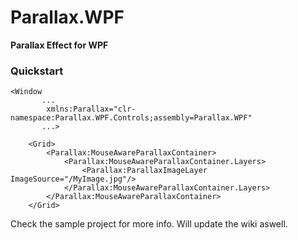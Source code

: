 # Parallax.WPF
**Parallax Effect for WPF**

### Quickstart
```.xaml
<Window
       ...
        xmlns:Parallax="clr-namespace:Parallax.WPF.Controls;assembly=Parallax.WPF"
       ...>

    <Grid>
        <Parallax:MouseAwareParallaxContainer>
            <Parallax:MouseAwareParallaxContainer.Layers>
                <Parallax:ParallaxImageLayer ImageSource="/MyImage.jpg"/>
            </Parallax:MouseAwareParallaxContainer.Layers>
        </Parallax:MouseAwareParallaxContainer>
    </Grid>
```
Check the sample project for more info.
Will update the wiki aswell.
